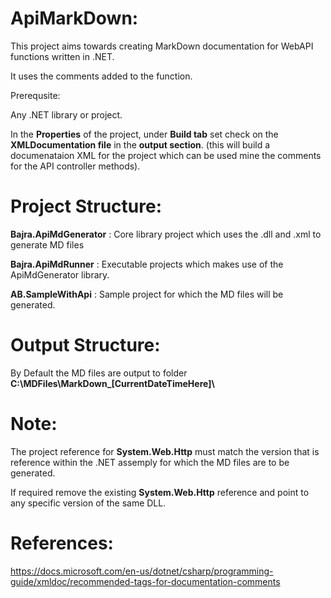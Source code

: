 # ApiMarkDown:

This project aims towards creating MarkDown documentation for WebAPI functions written in .NET.

It uses the comments added to the function.

Prerequsite:

Any .NET library or project.

In the **Properties** of the project, under **Build tab** set check on the **XMLDocumentation file** in the **output section**.
(this will build a documenataion XML for the project which can be used mine the comments for the API controller methods).

# Project Structure:

**Bajra.ApiMdGenerator** : Core library project which uses the .dll and .xml to generate MD files

**Bajra.ApiMdRunner**    : Executable projects which makes use of the ApiMdGenerator library.

**AB.SampleWithApi**     : Sample project for which the MD files will be generated.

# Output Structure:

 By Default the MD files are output to folder **C:\MDFiles\MarkDown_[CurrentDateTimeHere]\\**

# Note:

The project reference for **System.Web.Http** must match the version that is reference within the .NET assemply for which the MD files are to be generated.

If required remove the existing **System.Web.Http** reference and point to any specific version of the same DLL.

# References:

https://docs.microsoft.com/en-us/dotnet/csharp/programming-guide/xmldoc/recommended-tags-for-documentation-comments
